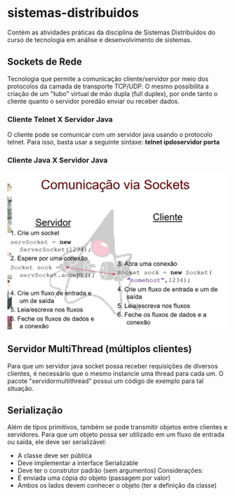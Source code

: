 # sistemas-distribuidos
Contém as atividades práticas da disciplina de Sistemas Distribuídos do curso de tecnologia em análise e desenvolvimento de sistemas.

## Sockets de Rede
Tecnologia que permite a comunicação cliente/servidor por meio dos protocolos da camada de transporte TCP/UDP. O mesmo possibilita a
criação de um "tubo" virtual de mão dupla (full duplex), por onde tanto o cliente quanto o servidor poredão enviar ou receber dados.

### Cliente Telnet X Servidor Java
O cliente pode se comunicar com um servidor java usando o protocolo telnet. Para isso, basta usar a seguinte sintaxe:
<b> telnet ipdoservidor porta </b>

### Cliente Java X Servidor Java

<img src="https://github.com/MarcosJuunioor/sistemas-distribuidos/blob/master/comunicacao-via-sockets.png" />

## Servidor MultiThread (múltiplos clientes)
Para que um servidor java socket possa receber requisições de diversos clientes,  é necessário que o mesmo instancie uma thread para
cada um. O pacote "servidormultithread" possui um código de exemplo para tal situação.

## Serialização
Além de tipos primitivos, também se pode transmitir objetos entre clientes e servidores. Para que um objeto possa ser utilizado em um
fluxo de entrada ou saída, ele deve ser serializável:
- A classe deve ser pública
- Deve implementar a interface Serializable
- Deve ter o construtor padrão (sem argumentos)
Considerações:
- É enviada uma cópia do objeto (passagem por valor)
- Ambos os lados devem conhecer o objeto (ter a definição da classe)
